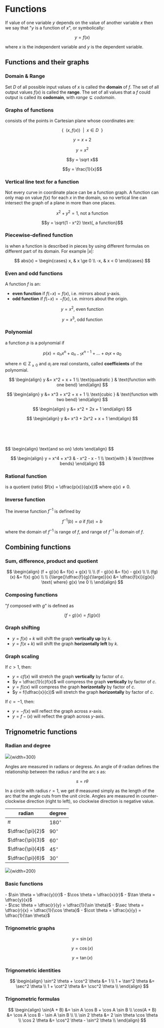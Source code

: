 # Functions

<!-- https://mauriciopoppe.github.io/function-plot/ -->
<script src="https://unpkg.com/function-plot/dist/function-plot.js"></script>

If value of one variable $y$ depends on the value of another variable $x$ then we say that "$y$ is a function of $x$", or symbolically:

$$
y = f(x)
$$

where $x$ is the independent variable and $y$ is the dependent variable.

## Functions and their graphs

### Domain & Range

Set $D$ of all possible input values of $x$ is called the **domain** of $f$. The set of all output values $f(x)$ is called the **range**. The set of all values that a $f$ could output is called its **codomain**, with $range \subseteq codomain$.

### Graphs of functions

consists of the points in Cartesian plane whose coordinates are:

$$
\{ \ \ (x, f(x)) \ \ | \ \ x \in D \ \ \}
$$

<div markdown class="grid">

<div id="chart1a"></div>

<div id="chart2a"></div>

$$y = x+2$$

$$y = x^2$$

<div id="chart1b"></div>

<div id="chart2b"></div>

$$y = \sqrt x$$

$$y = \frac{1}{x}$$

<script>
functionPlot({
  target: "#chart1a",
  disableZoom: true,
  width: 400,
  height: 400,
  xAxis: { domain: [-2, 5] },
  grid: true,
  data: [
    {
      fn: "x + 2",
    }
  ]
});

functionPlot({
  target: "#chart2a",
  disableZoom: true,
  width: 400,
  height: 400,
  xAxis: { domain: [-2, 3] },
  grid: true,
  data: [
    {
      fn: "x^2",
    }
  ]
});

functionPlot({
  target: "#chart1b",
  disableZoom: true,
  width: 400,
  height: 400,
  xAxis: { domain: [-2, 5] },
  grid: true,
  data: [
    {
      fn: "sqrt(x)",
    }
  ]
});

functionPlot({
  target: "#chart2b",
  disableZoom: true,
  width: 400,
  height: 400,
  xAxis: { domain: [-5, 5] },
  grid: true,
  data: [
    {
      fn: "1/x",
    }
  ]
});
</script>

</div>

### Vertical line text for a function

Not every curve in coordinate place can be a function graph. A function can only map on value $f(x)$ for each $x$ in the domain, so no vertical line can intersect the graph of a plane in more than one places.

<div markdown class="grid">

<div id="chart3"></div>

<div id="chart4"></div>

$$x^2 + y^2 = 1 \text{, not a function}$$

$$y = \sqrt{1 - x^2} \text{, a function}$$

<script>
functionPlot({
  target: "#chart3",
  disableZoom: true,
  width: 400,
  height: 400,
  xAxis: { domain: [-2, 3] },
  grid: true,
  data: [
    { fn: 'sqrt(1 - x * x)' }, 
    { fn: '-sqrt(1 - x * x)' }
  ]
});

functionPlot({
  target: "#chart4",
  disableZoom: true,
  width: 400,
  height: 400,
  xAxis: { domain: [-2, 3] },
  grid: true,
  data: [
    { fn: 'sqrt(1 - x * x)' }, 
  ]
});
</script>

</div>

### Piecewise-defined function

is when a function is described in pieces by using different formulas on different part of its domain. For example $|x|$:

$$
abs(x) = \begin{cases}
x, & x \ge 0 \\
-x, & x < 0
\end{cases}
$$

### Even and odd functions

A function $f$ is an:

- **even function** if $f(-x) = f(x)$, i.e. mirrors about y-axis.
- **odd function** if $f(-x) = -f(x)$, i.e. mirrors about the origin.

<div markdown class="grid">

<div id="chart5"></div>

<div id="chart6"></div>

$$y = x^2 \text{, even function}$$

$$y = x^3 \text{, odd function}$$

<script>
functionPlot({
  target: "#chart5",
  disableZoom: true,
  width: 400,
  height: 400,
  xAxis: { domain: [-2, 3] },
  grid: true,
  data: [
    { fn: 'x^2' }, 
  ]
});

functionPlot({
  target: "#chart6",
  disableZoom: true,
  width: 400,
  height: 400,
  xAxis: { domain: [-2, 3] },
  grid: true,
  data: [
    { fn: 'x^3' }, 
  ]
});
</script>

</div>

### Polynomial

a function $p$ is a polynomial if

$$
p(x) = a_n x^n + a_{n-1} x^{n-1} + \dots + a_1 x + a_0
$$

where $n \in \mathrm{Z}_{\ge 0}$ and $a_i$ are real constants, called **coefficients** of the polynomial.

<div markdown class="grid">

<div id="chart7a"></div>

<div id="chart7b"></div>

$$
\begin{align}
y &= x^2 + x + 1 \\
\text{quadratic } & \text{function with one bend}
\end{align}
$$

$$
\begin{align}
y &= x^3 + x^2 + x + 1 \\
\text{cubic } & \text{function with two bend}
\end{align}
$$

<div id="chart7c"></div>

<div id="chart7d"></div>

$$
\begin{align}
y &= x^2 + 2x + 1
\end{align}
$$

$$
\begin{align}
y &= x^3 + 2x^2 + x + 1
\end{align}
$$

<div id="chart7e"></div>

<div markdown>
<br><br><br><br>
$$
\begin{align}
\text{and so on} \dots
\end{align}
$$
</div>

$$
\begin{align}
y = x^4 + x^3 & - x^2 - x - 1 \\
\text{with } & \text{three bends}
\end{align}
$$

<script>
functionPlot({
  target: "#chart7a",
  disableZoom: true,
  width: 400,
  height: 400,
  xAxis: { domain: [-2, 3] },
  grid: true,
  data: [
    { fn: 'x^2 + x + 1' }, 
  ]
});

functionPlot({
  target: "#chart7b",
  disableZoom: true,
  width: 400,
  height: 400,
  xAxis: { domain: [-2, 3] },
  grid: true,
  data: [
    { fn: 'x^3 + x^2 + x + 1' }, 
  ]
});

functionPlot({
  target: "#chart7c",
  disableZoom: true,
  width: 400,
  height: 400,
  xAxis: { domain: [-2, 3] },
  grid: true,
  data: [
    { fn: 'x^2 + 2x + 1' }, 
  ]
});

functionPlot({
  target: "#chart7d",
  disableZoom: true,
  width: 400,
  height: 400,
  xAxis: { domain: [-2, 1] },
  grid: true,
  data: [
    { fn: 'x^3 + 2x^2 + x + 1' }, 
  ]
});

functionPlot({
  target: "#chart7e",
  disableZoom: true,
  width: 400,
  height: 400,
  xAxis: { domain: [-2, 2] },
  grid: true,
  data: [
    { fn: 'x^4 + x^3 - x^2 - x - 1' }, 
  ]
});

</script>

</div>

### Rational function

is a quotient (ratio) $f(x) = \dfrac{p(x)}{q(x)}$ where $q(x) \ne 0$.

### Inverse function

The inverse function $f^{-1}$ is defined by

$$
f^{-1}(b) = a \text{ if } f(a) = b
$$

where the domain of $f^{-1}$ is range of $f$, and range of $f^{-1}$ is domain of $f$.

## Combining functions

### Sum, difference, product and quotient

$$
\begin{align}
(f + g)(x) &= f(x) + g(x) \\
\\
(f - g)(x) &= f(x) - g(x) \\
\\
(fg)(x) &= f(x) g(x) \\
\\
{\large(}\dfrac{f}{g}{\large)}(x) &= \dfrac{f(x)}{g(x)} \text{ where} g(x) \ne 0 \\
\end{align}
$$

### Composing functions

"$f$ composed with $g$" is defined as

$$
(f \circ g)(x) = f(g(x))
$$

### Graph shifting

- $y = f(x) + k$ will shift the graph **vertically up** by $k$.
- $y = f(x + k)$ will shift the graph **horizontally left** by $k$.

### Graph scaling

If $c > 1$, then:

- $y = cf(x)$ will stretch the graph **vertically** by factor of $c$.
- $y = \dfrac{1}{c}f(x)$ will compress the graph **vertically** by factor of $c$.
- $y = f(cx)$ will compress the graph **horizontally** by factor of $c$.
- $y = f(\dfrac{x}{c})$ will stretch the graph **horizontally** by factor of $c$.

If $c = -1$, then:

- $y = -f(x)$ will reflect the graph across $x$-axis.
- $y = f-(x)$ will reflect the graph across $y$-axis.

## Trignometric functions

### Radian and degree

![](radian-definition.png){width=300}

Angles are measured in radians or degress. An angle of $\theta$ radian defines the relationship between the radius $r$ and the arc $s$ as:

$$
s = r\theta
$$

In a circle with radius $r = 1$, we get $\theta$ measured simply as the length of the arc that the angle cuts from the unit circle. Angles are measured in counter-clockwise direction (right to left), so clockwise direction is negative value.

| radian           | degree      |
| ---------------- | ----------- |
| $\pi$            | $180^\circ$ |
| $\dfrac{\pi}{2}$ | $90^\circ$  |
| $\dfrac{\pi}{3}$ | $60^\circ$  |
| $\dfrac{\pi}{4}$ | $45^\circ$  |
| $\dfrac{\pi}{6}$ | $30^\circ$  |

![](trig-func-definition.png){width=200}

### Basic functions

<div markdown class="grid">

<div markdown>
- $\sin \theta = \dfrac{y}{r}$
- $\cos \theta = \dfrac{x}{r}$
- $\tan \theta = \dfrac{y}{x}$
</div>

<div markdown>
- $\csc \theta = \dfrac{r}{y} = \dfrac{1}{\sin \theta}$
- $\sec \theta = \dfrac{r}{x} = \dfrac{1}{\cos \theta}$
- $\cot \theta = \dfrac{x}{y} = \dfrac{1}{\tan \theta}$
</div>

</div>

### Trignometric graphs

<div markdown class="grid">

<div id="chart8a"></div>

<div id="chart8b"></div>

$$y = \sin(x)$$

$$y = \cos(x)$$

<div id="chart8c"></div>

<div></div>

$$y = \tan(x)$$

<script>
functionPlot({
  target: "#chart8a",
  disableZoom: true,
  width: 400,
  height: 400,
  xAxis: { domain: [-Math.PI, 2*Math.PI] },
  grid: false,
  data: [
    { fn: 'sin(x)' }, 
  ], 
  annotations: [
    {
      x: Math.PI / 2,
      text: 'π/2'
    },
    {
      y: 1,
      text: '1'
    },
    {
      x: Math.PI,
      text: 'π'
    },
    {
      y: -1,
      text: '-1'
    },
  ]
});

functionPlot({
  target: "#chart8b",
  disableZoom: true,
  width: 400,
  height: 400,
  xAxis: { domain: [-Math.PI, 2*Math.PI] },
  grid: false,
  data: [
    { fn: 'cos(x)' }, 
  ],
  annotations: [
    {
      x: Math.PI / 2,
      text: 'π/2'
    },
    {
      y: 1,
      text: '1'
    },
    {
      x: Math.PI,
      text: 'π'
    },
    {
      y: -1,
      text: '-1'
    },
  ]
});

functionPlot({
  target: "#chart8c",
  disableZoom: true,
  width: 400,
  height: 400,
  xAxis: { domain: [-Math.PI, 2*Math.PI] },
  grid: false,
  data: [
    { fn: 'tan(x)' }, 
  ],
  annotations: [
    {
      x: Math.PI / 2,
      text: 'π/2'
    },
    {
      x: Math.PI,
      text: 'π'
    },
  ]
});
</script>

</div>

### Trignometric identities

$$
\begin{align}
\sin^2 \theta + \cos^2 \theta &= 1 \\
1  + \tan^2 \theta &= \sec^2 \theta \\
1 + \cot^2 \theta &= \csc^2 \theta \\
\end{align}
$$

### Trignometric formulas

$$
\begin{align}
\sin(A + B) &= \sin A \cos B + \cos A \sin B \\
\cos(A + B) &= \cos A \cos B - \sin A \sin B \\
\\
\sin 2 \theta &= 2 \sin \theta \cos \theta \\
\cos 2 \theta &= \cos^2 \theta - \sin^2 \theta \\
\end{align}
$$

